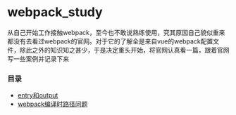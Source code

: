 # webpack_study
从自己开始工作接触webpack，至今也不敢说熟练使用，究其原因自己貌似重来都没有去看过webpack的官网。对于它的了解全是来自vue的webpack配置文件，除此之外的知识知之甚少，于是决定重头开始，将官网认真看一篇，跟着官网写一些案例并记录下来

### 目录

- [entry和output](https://github.com/smallmonsters/webpack_study/blob/master/start/note.md)
- [webpack编译时路径问题](https://github.com/smallmonsters/webpack_study/issues/1)
